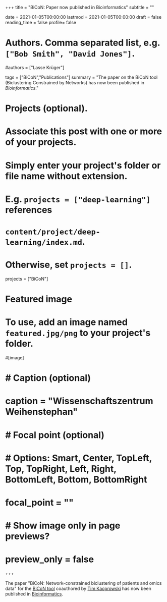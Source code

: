 +++
title = "BiCoN: Paper now published in Bioinformatics"
subtitle = ""

date = 2021-01-05T00:00:00
lastmod = 2021-01-05T00:00:00
draft = false
reading_time = false
profile= false

# Authors. Comma separated list, e.g. `["Bob Smith", "David Jones"]`.
#authors = ["Lasse Krüger"]

tags = ["BiCoN","Publications"]
summary = "The paper on the BiCoN tool (Biclustering Constrained by Networks) has now been published in *Bioinformatics*."

# Projects (optional).
#   Associate this post with one or more of your projects.
#   Simply enter your project's folder or file name without extension.
#   E.g. `projects = ["deep-learning"]` references
#   `content/project/deep-learning/index.md`.
#   Otherwise, set `projects = []`.
projects = ["BiCoN"]

# Featured image
# To use, add an image named `featured.jpg/png` to your project's folder.
#[image]
#  # Caption (optional)
#  caption = "Wissenschaftszentrum Weihenstephan"
#
#  # Focal point (optional)
#  # Options: Smart, Center, TopLeft, Top, TopRight, Left, Right, BottomLeft, Bottom, BottomRight
#  focal_point = ""
#
#  # Show image only in page previews?
#  preview_only = false

+++

The paper "BiCoN: Network-constrained biclustering of patients and omics data" for the [BiCoN tool](https://www.exbio.wzw.tum.de/bicon/) coauthored by [Tim Kacprowski](/authors/tim_kacprowski) has now been published in [Bioinformatics](https://academic.oup.com/bioinformatics/advance-article-abstract/doi/10.1093/bioinformatics/btaa1076/6050718?redirectedFrom=fulltext).
